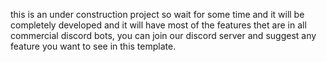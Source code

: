 
this is an under construction project so wait for some time and it will be completely developed and it will have most of the features thet are in all commercial discord bots, you can join our discord server and suggest any feature you want to see in this template.
